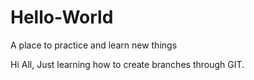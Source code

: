 # Hello-World
A place to practice and learn new things

Hi All,
Just learning how to create branches through GIT.

